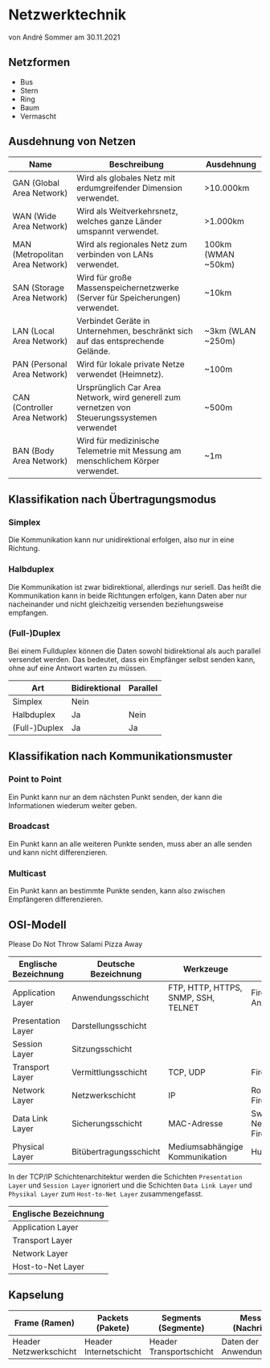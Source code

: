 # Netzwerktechnik
von André Sommer am 30.11.2021

## Netzformen
- Bus
- Stern
- Ring
- Baum
- Vermascht

## Ausdehnung von Netzen

|Name|Beschreibung|Ausdehnung|
|---|---|---|
|GAN (Global Area Network)|Wird als globales Netz mit erdumgreifender Dimension verwendet.|>10.000km|
|WAN (Wide Area Network)|Wird als Weitverkehrsnetz, welches ganze Länder umspannt verwendet.|>1.000km|
|MAN (Metropolitan Area Network)|Wird als regionales Netz zum verbinden von LANs verwendet.|100km (WMAN ~50km)|
|SAN (Storage Area Network)|Wird für große Massenspeichernetzwerke (Server für Speicherungen) verwendet.|~10km|
|LAN (Local Area Network)|Verbindet Geräte in Unternehmen, beschränkt sich auf das entsprechende Gelände.|~3km (WLAN ~250m)|
|PAN (Personal Area Network)|Wird für lokale private Netze verwendet (Heimnetz).|~100m|
|CAN (Controller Area Network)|Ursprünglich Car Area Network, wird generell zum vernetzen von Steuerungssystemen verwendet|~500m|
|BAN (Body Area Network)|Wird für medizinische Telemetrie mit Messung am menschlichem Körper verwendet.|~1m|

## Klassifikation nach Übertragungsmodus

### Simplex
Die Kommunikation kann nur unidirektional erfolgen, also nur in eine Richtung.

### Halbduplex
Die Kommunikation ist zwar bidirektional, allerdings nur seriell. Das heißt die Kommunikation kann in beide Richtungen erfolgen, kann Daten aber nur nacheinander und nicht gleichzeitig versenden beziehungsweise empfangen.

### (Full-)Duplex
Bei einem Fullduplex können die Daten sowohl bidirektional als auch parallel versendet werden. Das bedeutet, dass ein Empfänger selbst senden kann, ohne auf eine Antwort warten zu müssen.

|Art|Bidirektional|Parallel|
|---|---|---|
|Simplex|Nein||
|Halbduplex|Ja|Nein|
|(Full-)Duplex|Ja|Ja|

## Klassifikation nach Kommunikationsmuster

### Point to Point
Ein Punkt kann nur an dem nächsten Punkt senden, der kann die Informationen wiederum weiter geben.

### Broadcast
Ein Punkt kann an alle weiteren Punkte senden, muss aber an alle senden und kann nicht differenzieren.

### Multicast
Ein Punkt kann an bestimmte Punkte senden, kann also zwischen Empfängeren differenzieren.

## OSI-Modell 
Please Do Not Throw Salami Pizza Away

|Englische Bezeichnung|Deutsche Bezeichnung|Werkzeuge|Beispiel|
|---|---|---|---|
|Application Layer|Anwendungsschicht|FTP, HTTP, HTTPS, SNMP, SSH, TELNET|Firewall, Anwendung|
|Presentation Layer|Darstellungsschicht|||
|Session Layer|Sitzungsschicht|||
|Transport Layer|Vermittlungsschicht|TCP, UDP|Firewall|
|Network Layer|Netzwerkschicht|IP|Router, Firewall|
|Data Link Layer|Sicherungsschicht|MAC-Adresse|Switch, Netzwerkkarte, Firewall|
|Physical Layer|Bitübertragungsschicht|Mediumsabhängige Kommunikation|Hub, Repeater|

In der TCP/IP Schichtenarchitektur werden die Schichten `Presentation Layer` und `Session Layer` ignoriert und die Schichten `Data Link Layer` und `Physikal Layer` zum `Host-to-Net Layer` zusammengefasst.

|Englische Bezeichnung|
|---|
|Application Layer|
|Transport Layer|
|Network Layer|
|Host-to-Net Layer|

## Kapselung

|Frame (Ramen)|Packets (Pakete)|Segments (Segmente)|Messages (Nachrichten)||
|---|---|---|---|---|
|Header Netzwerkschicht|Header Internetschicht|Header Transportschicht|Daten der Anwendungsschicht|Trailer|
